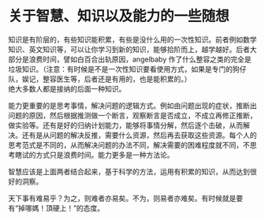# 关于智慧、知识以及能力的一些随想

知识是有阶层的，有些知识能积累，有些是没什么用的一次性知识。前者例如数学知识、英文知识等，可以让你学习到新的知识，能够拾阶而上，越学越好。后者大部分是浪费时间，譬如白百合出轨原因，angelbaby 作了什么整容之类的完全是垃圾知识。（注意：有时候是不是一次性知识要看使用方式，如果是专门的狗仔队，娱记，整容医生等，后者还是有用的，也是能积累的。）  
绝大多数人都是接纳的后面一种知识。  

能力更重要的是思考事情，解决问题的逻辑方式。例如由问题出现的症状，推断出问题的原因，然后根据推测做一个断言，观察断言是否成立，不成立再修正推断，做实验等。还有是好的归纳计划能力，能够将事情分解，然后逐个击破，从而解决。还有是从问题的解决反推，需要什么资源，然后再去获取这些资源。每个人的思考范式是不同的，从而解决问题的办法不同，解决需要的困难程度就不同，不思考瞎试的方式只是浪费时间。能力更多是一种方法论。

智慧应该是上面两者结合起来，基于科学的方法，运用有积累的知识，从而达到很好的洞察。

天下事有难易乎？为之，则难者亦易矣。不为，则易者亦难矣。有时候就是要有“掉哪媽！頂硬上！”的态度。